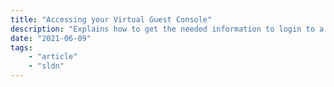 ```yaml
---
title: "Accessing your Virtual Guest Console"
description: "Explains how to get the needed information to login to a virtual guest KVM console."
date: "2021-06-09"
tags:
    - "article"
    - "sldn"
---
```


